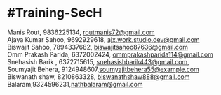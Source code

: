 #Training-SecH
=============

Manis Rout, 9836225134, routmanis72@gmail.com</br>
Ajaya Kumar Sahoo, 9692929618, ajx.work.studio.dev@gmail.com</br>
Biswajit Sahoo, 7894337682, biswajitsahoo87636@gmail.com</br>
Omm Prakash Parida, 6372002424, ommprakashparida114@gmail.com</br>
Snehasish Barik , 6372715615, snehasishbarik443@gmail.com,</br>
Soumyajit Behera, 9124948607,soumyajitbehera55@example.com</br>
Biswanath shaw, 8210863328, biswanathshaw888@gmail.com</br>
Balaram,9324596231,nathbalaram@gmail.com</br>